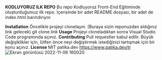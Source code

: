 **KODLUYORUZ ILK REPO**
Bu repo Kodluyoruz Front-End Eğitiminde oluşturduğumuz ilk repo. İçerisinde bir adet README dosyası, bir adet de index.html barındırıyor.

**Installation**
Öncelikle projeyi clonelayın. (Buraya sizin reponuzdan aldığınız link gelecek)
git clone *link*
**Usage**
Projeyi cloneladıktan sonra Visual Studio Code programında açınız.
**Contributing**
Pull requestler kabul edilir. Büyük değişiklikler için, lütfen önce neyi değiştirmek istediğinizi tartışmak için bir konu açınız.
**License**
MIT
patika.dev https://www.patika.dev/tr
![Ekran görüntüsü 2022-11-06 160020](https://user-images.githubusercontent.com/117081837/200172415-6912cfbb-18ab-48c5-b9f1-b2c494974373.png)
